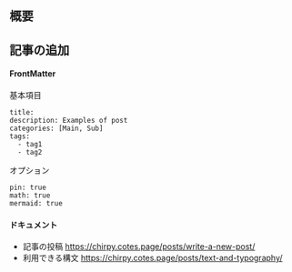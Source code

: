 ## 概要


## 記事の追加

#### FrontMatter

基本項目
```
title: 
description: Examples of post
categories: [Main, Sub]
tags:
  - tag1
  - tag2
```

オプション
```
pin: true
math: true
mermaid: true
```


#### ドキュメント 
  - 記事の投稿 https://chirpy.cotes.page/posts/write-a-new-post/
  - 利用できる構文 https://chirpy.cotes.page/posts/text-and-typography/